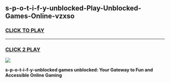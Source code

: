 
## s-p-o-t-i-f-y-unblocked-Play-Unblocked-Games-Online-vzxso
<h3>
<a href="https://premium76.site?title=s-p-o-t-i-f-y-unblocked&ref=25A">CLICK TO PLAY</a></h3>
<hr>

<h3>
<a href="https://premium76.site?title=s-p-o-t-i-f-y-unblocked&ref=25A">CLICK 2 PLAY</a>
  
</h3>

<a href="https://premium76.site?title=s-p-o-t-i-f-y-unblocked&ref=25A"><img src="https://clearcache.store/games.png"></a>


**s-p-o-t-i-f-y-unblocked games unblocked: Your Gateway to Fun and Accessible Online Gaming**
